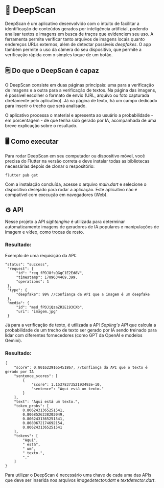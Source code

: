 # 🤖 DeepScan 

DeepScan é um aplicativo desenvolvido com o intuito de facilitar a identificação de conteúdos gerados por inteligência artificial, podendo analisar textos e imagens em busca de traços que evidenciem seu uso. A ferramenta permite verificar tanto arquivos de imagens locais quanto endereços URLs externos, além de detectar possíveis _deepfakes_. O app também permite o uso da câmera do seu dispositivo, que permite a verificação rápida com o simples toque de um botão.

## 🗒️ Do que o DeepScan é capaz

O DeepScan consiste em duas páginas principais: uma para a verificação de imagens e a outra para a verificação de textos. Na página das imagens, é possível escolher o formato de envio (URL, arquivo ou foto capturada diretamente pelo aplicativo). Já na página de texto, há um campo dedicado para inserir o trecho que será analisado.

O aplicativo processa o material e apresenta ao usuário a probabilidade - em porcentagem - de que tenha sido gerado por IA, acompanhada de uma breve explicação sobre o resultado.

## 🖥️ Como executar

Para rodar DeepScan em seu computador ou dispositivo móvel, você precisa do Flutter na versão correta e deve instalar todas as bibliotecas necessárias depois de clonar o respositório:
```
flutter pub get
```
Com a instalação concluída, acesse o arquivo _main.dart_ e selecione o dispositivo desejado para rodar a aplicação. Este aplicativo não é compatível com execução em navegadores (Web).

## ⚙️ API

Nesse projeto a API _sightengine_ é utilizada para determinar automaticamente imagens de geradores de IA populares e manipulações de imagem e vídeo, como trocas de rosto.

### Resultado:
Exemplo de uma requisição da API:
```
"status": "success",
 "request": {
     "id": "req_fPDJ8fsQGgC1E2Ed8V",
     "timestamp": 1709634469.399,
     "operations": 1
 },
 "type": {
     "deepfake": 99% //Confiança da API que a imagem é um deepfake
 },
 "media": {
     "id": "med_fPDJiQzaZR2E193CXb",
     "uri": "imagem.jpg"
 }
```

Já para a verificação de texto, é utilizada a API _Sapling's API_ que calcula a probabilidade de um trecho de texto ser gerado por IA sendo treinado para lidar com diferentes fornecedores (como GPT da OpenAI e modelos Gemini).

### Resultado:

```
{
    "score": 0.8016229165451867, //Confiança da API que o texto é gerado por IA
    "sentence_scores": [
        {
            "score": 1.1537837352193492e-10,
            "sentence": "Aqui está um texto."
        }
    ],
    "text": "Aqui está um texto.",
    "token_probs": [
        0.8062431365251541,
        0.8068526238203049,
        0.8062431365251541,
        0.8080672174692154,
        0.8062431365251541
    ],
    "tokens": [
        "Aqui",
        " está",
        " um",
        " texto.",
        "."
    ]
}
```

Para utilizar o DeepScan é necessário uma chave de cada uma das APIs que deve ser inserida nos arquivos _imagedetector.dart_ e _textdetector.dart_.
